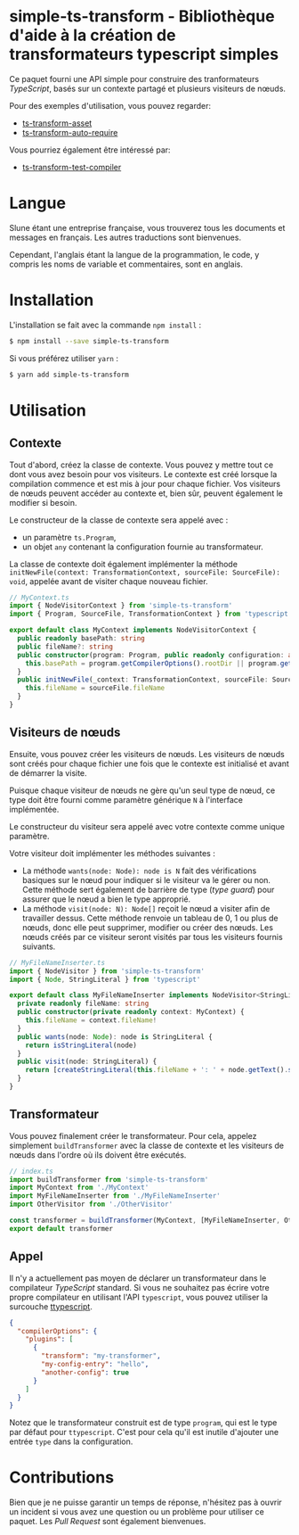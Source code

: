 # simple-ts-transform - Bibliothèque d'aide à la création de transformateurs typescript simples

Ce paquet fourni une API simple pour construire des tranformateurs _TypeScript_, basés sur un contexte partagé et plusieurs visiteurs de nœuds.

Pour des exemples d'utilisation, vous pouvez regarder:

- [ts-transform-asset](https://github.com/slune-org/ts-transform-asset)
- [ts-transform-auto-require](https://github.com/slune-org/ts-transform-auto-require)

Vous pourriez également être intéressé par:

- [ts-transform-test-compiler](https://github.com/slune-org/ts-transform-test-compiler)

# Langue

Slune étant une entreprise française, vous trouverez tous les documents et messages en français. Les autres traductions sont bienvenues.

Cependant, l'anglais étant la langue de la programmation, le code, y compris les noms de variable et commentaires, sont en anglais.

# Installation

L'installation se fait avec la commande `npm install` :

```bash
$ npm install --save simple-ts-transform
```

Si vous préférez utiliser `yarn` :

```bash
$ yarn add simple-ts-transform
```

# Utilisation

## Contexte

Tout d'abord, créez la classe de contexte. Vous pouvez y mettre tout ce dont vous avez besoin pour vos visiteurs. Le contexte est créé lorsque la compilation commence et est mis à jour pour chaque fichier. Vos visiteurs de nœuds peuvent accéder au contexte et, bien sûr, peuvent également le modifier si besoin.

Le constructeur de la classe de contexte sera appelé avec :

- un paramètre `ts.Program`,
- un objet `any` contenant la configuration fournie au transformateur.

La classe de contexte doit également implémenter la méthode `initNewFile(context: TransformationContext, sourceFile: SourceFile): void`, appelée avant de visiter chaque nouveau fichier.

```typescript
// MyContext.ts
import { NodeVisitorContext } from 'simple-ts-transform'
import { Program, SourceFile, TransformationContext } from 'typescript'

export default class MyContext implements NodeVisitorContext {
  public readonly basePath: string
  public fileName?: string
  public constructor(program: Program, public readonly configuration: any) {
    this.basePath = program.getCompilerOptions().rootDir || program.getCurrentDirectory()
  }
  public initNewFile(_context: TransformationContext, sourceFile: SourceFile): void {
    this.fileName = sourceFile.fileName
  }
}
```

## Visiteurs de nœuds

Ensuite, vous pouvez créer les visiteurs de nœuds. Les visiteurs de nœuds sont créés pour chaque fichier une fois que le contexte est initialisé et avant de démarrer la visite.

Puisque chaque visiteur de nœuds ne gère qu'un seul type de nœud, ce type doit être fourni comme paramètre générique `N` à l'interface implémentée.

Le constructeur du visiteur sera appelé avec votre contexte comme unique paramètre.

Votre visiteur doit implémenter les méthodes suivantes :

- La méthode `wants(node: Node): node is N` fait des vérifications basiques sur le nœud pour indiquer si le visiteur va le gérer ou non. Cette méthode sert également de barrière de type (_type guard_) pour assurer que le nœud a bien le type approprié.
- La méthode `visit(node: N): Node[]` reçoit le nœud a visiter afin de travailler dessus. Cette méthode renvoie un tableau de 0, 1 ou plus de nœuds, donc elle peut supprimer, modifier ou créer des nœuds. Les nœuds créés par ce visiteur seront visités par tous les visiteurs fournis suivants.

```typescript
// MyFileNameInserter.ts
import { NodeVisitor } from 'simple-ts-transform'
import { Node, StringLiteral } from 'typescript'

export default class MyFileNameInserter implements NodeVisitor<StringLiteral> {
  private readonly fileName: string
  public constructor(private readonly context: MyContext) {
    this.fileName = context.fileName!
  }
  public wants(node: Node): node is StringLiteral {
    return isStringLiteral(node)
  }
  public visit(node: StringLiteral) {
    return [createStringLiteral(this.fileName + ': ' + node.getText().slice(1, -1)]
  }
}
```

## Transformateur

Vous pouvez finalement créer le transformateur. Pour cela, appelez simplement `buildTransformer` avec la classe de contexte et les visiteurs de nœuds dans l'ordre où ils doivent être exécutés.

```typescript
// index.ts
import buildTransformer from 'simple-ts-transform'
import MyContext from './MyContext'
import MyFileNameInserter from './MyFileNameInserter'
import OtherVisitor from './OtherVisitor'

const transformer = buildTransformer(MyContext, [MyFileNameInserter, OtherVisitor])
export default transformer
```

## Appel

Il n'y a actuellement pas moyen de déclarer un transformateur dans le compilateur _TypeScript_ standard. Si vous ne souhaitez pas écrire votre propre compilateur en utilisant l'API `typescript`, vous pouvez utiliser la surcouche [ttypescript](https://www.npmjs.com/package/ttypescript).

```json
{
  "compilerOptions": {
    "plugins": [
      {
        "transform": "my-transformer",
        "my-config-entry": "hello",
        "another-config": true
      }
    ]
  }
}
```

Notez que le transformateur construit est de type `program`, qui est le type par défaut pour `ttypescript`. C'est pour cela qu'il est inutile d'ajouter une entrée `type` dans la configuration.

# Contributions

Bien que je ne puisse garantir un temps de réponse, n'hésitez pas à ouvrir un incident si vous avez une question ou un problème pour utiliser ce paquet. Les _Pull Request_ sont également bienvenues.
